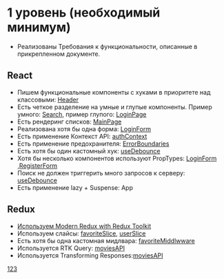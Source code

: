 # 1 уровень (необходимый минимум)
* Реализованы Требования к функциональности, описанные в прикрепленном документе.

## React

* Пишем функциональные компоненты c хуками в приоритете над классовыми: [Header](../src/components/Header/Header.jsx)
* Есть четкое разделение на умные и глупые компоненты. Пример умного: [Search](../src/components/Search/Search.jsx), пример глупого: [LoginPage](../src/pages/LoginPage/LoginPage.jsx)
* Есть рендеринг списков: [MainPage](../src/pages/MainPage/MainPage.js)
* Реализована хотя бы одна форма: [LoginForm](../src/components/AuthComponents/Forms/LoginForm.js)
* Есть применение Контекст API: [authContext](../src/store/context/authContext.js)
* Есть применение предохранителя: [ErrorBoundaries](../src/components/ErrorBoundaries/ErrorBoundaries.js)
* Есть хотя бы один кастомный хук: [useDebounce](../src/hooks/useDebounce.js)
* Хотя бы несколько компонентов используют PropTypes:  [LoginForm](../src/components/AuthComponents/Forms/LoginForm.js) ,[RegisterForm](../src/components/AuthComponents/Forms/RegisterForm.js)
* Поиск не должен триггерить много запросов к серверу:  [useDebounce](../src/hooks/useDebounce.js)
* Есть применение lazy + Suspense: App

## Redux
* [Используем Modern Redux with Redux Toolkit](../src/store/store.js)
* Используем слайсы: [favoriteSlice](../src/store/slices/favoriteSlice.js),  [userSlice](../src/store/slices/userSlice.js)
* Есть хотя бы одна кастомная мидлвара: [favoriteMiddlwware](../src/store/middleware/favoriteMiddleware.js)
* Используется RTK Query: [moviesAPI](../src/store/API/moviesAPI.js)
* Используется Transforming Responses:[moviesAPI](../src/store/API/moviesAPI.js)

[123](./)
